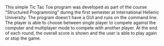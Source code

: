 This simple Tic Tac Toe program was developed as part of the course "Structured Programming" during the first semester at International Hellenic University. The program doesn't have a GUI and runs on the command line. The player is able to choose between single player to compete against the computer and multiplayer mode to compete with another player. At the end of each round, the overall score is shown and the user is able to play again or stop the game.
